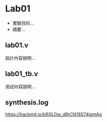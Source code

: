 # Lab01
* 實驗目的...
* 摘要...

## lab01.v
設計內容說明...

## lab01_tb.v
測試內容說明...

## synthesis.log
https://hackmd.io/bRGLGw_dRrCN18S74igmAg
